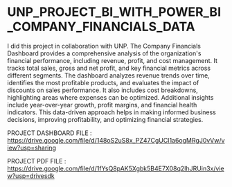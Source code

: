 # UNP_PROJECT_BI_WITH_POWER_BI_COMPANY_FINANCIALS_DATA

I did this project in collaboration with UNP. The Company Financials Dashboard provides a comprehensive analysis of the organization's financial performance, including revenue, profit, and cost management. It tracks total sales, gross and net profit, and key financial metrics across different segments. The dashboard analyzes revenue trends over time, identifies the most profitable products, and evaluates the impact of discounts on sales performance. It also includes cost breakdowns, highlighting areas where expenses can be optimized. Additional insights include year-over-year growth, profit margins, and financial health indicators. This data-driven approach helps in making informed business decisions, improving profitability, and optimizing financial strategies.

PROJECT DASHBOARD FILE : https://drive.google.com/file/d/148oS2uS8x_PZ47CgUCI1a6ogMRgJ0vVw/view?usp=sharing

PROJECT PDF FILE : https://drive.google.com/file/d/1fYsQ8pAK5Xgbk5B4E7X08q2IhJRUin3x/view?usp=drivesdk
